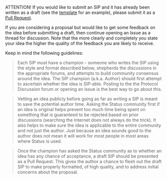 
ATTENTION! If you would like to submit an SIP and it has already been written as a draft (see the [template](https://github.com/status-im/SIPs/blob/master/sip-X.md) for an example), please submit it as a [Pull Request](https://github.com/status-im/SIPs/pulls).

If you are considering a proposal but would like to get some feedback on the idea before submitting a draft, then continue opening an Issue as a thread for discussion.  Note that the more clearly and completely you state your idea the higher the quality of the feedback you are likely to receive.

Keep in mind the following guidelines:

> Each SIP must have a champion - someone who writes the SIP using the style and format described below, shepherds the discussions in the appropriate forums, and attempts to build community consensus around the idea. The SIP champion (a.k.a. Author) should first attempt to ascertain whether the idea is SIP-able. Posting to the the Protocol Discussion forum or opening an Issue is the best way to go about this.

> Vetting an idea publicly before going as far as writing a SIP is meant to save the potential author time. Asking the Status community first if an idea is original helps prevent too much time being spent on something that is guaranteed to be rejected based on prior discussions (searching the Internet does not always do the trick). It also helps to make sure the idea is applicable to the entire community and not just the author. Just because an idea sounds good to the author does not mean it will work for most people in most areas where Status is used.

> Once the champion has asked the Status community as to whether an idea has any chance of acceptance, a draft SIP should be presented as a Pull Request. This gives the author a chance to flesh out the draft SIP to make properly formatted, of high quality, and to address initial concerns about the proposal.
